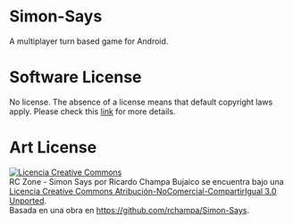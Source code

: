 Simon-Says
==========

A multiplayer turn based game for Android.


Software  License
=================

No license. The absence of a license means that default copyright laws apply.
Please check this [link](http://choosealicense.com/no-license/ "Title") for more details.


Art License
===========

<a rel="license" href="http://creativecommons.org/licenses/by-nc-sa/3.0/deed.es_CO"><img alt="Licencia Creative Commons" style="border-width:0" src="http://i.creativecommons.org/l/by-nc-sa/3.0/88x31.png" /></a><br /><span xmlns:dct="http://purl.org/dc/terms/" property="dct:title">RC Zone - Simon Says</span> por <span xmlns:cc="http://creativecommons.org/ns#" property="cc:attributionName">Ricardo Champa Bujaico</span> se encuentra bajo una <a rel="license" href="http://creativecommons.org/licenses/by-nc-sa/3.0/deed.es_CO">Licencia Creative Commons Atribución-NoComercial-CompartirIgual 3.0 Unported</a>.<br />Basada en una obra en <a xmlns:dct="http://purl.org/dc/terms/" href="https://github.com/rchampa/Simon-Says" rel="dct:source">https://github.com/rchampa/Simon-Says</a>.
